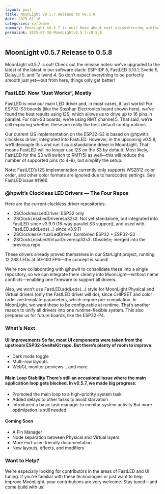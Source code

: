 ```yaml
---
layout: post
title: MoonLight v0.5.7 Release to v0.5.8
date: 2025-07-16
categories: software
summary: MoonLight v0.5.7 is out! Read about next steps<br><img width="100" src="https://github.com/user-attachments/assets/89404065-53fc-46b0-9309-bcadba45026b">
permalink: 2025-07-16-MoonLightv0.5.7-v0.5.8
---
```


## MoonLight v0.5.7 Release to 0.5.8

MoonLight v0.5.7 is out! Check out the release notes: we’ve upgraded to the latest of the latest in our software stack: ESP-IDF 5, FastLED 3.10.1, Svelte 5, DaisyUI 5, and Tailwind 4. So don’t expect everything to be perfectly smooth just yet—but from here, things only get better!

### FastLED: Now "Just Works”, Mostly

FastLED is now our main LED driver and, in most cases, it just works! For ESP32-S3 boards (like the Stephan Electronics board shown here), we’ve found the best results using I2S, which allows us to drive up to 16 pins in parallel. For non-S3 boards, we’re using RMT channel 5. That said, we’re still exploring whether these are really the best default configurations.

Our current I2S implementation on the ESP32-S3 is based on @hpwit’s clockless driver, integrated into FastLED. However, in the upcoming v0.5.8, we’ll decouple this and run it as a standalone driver in MoonLight. That means FastLED will no longer use I2S on the S3 by default. Most likely, FastLED for the S3 will switch to RMT(5) as well—this will reduce the number of supported pins (to 4–8), but simplify the setup.

Note: FastLED’s I2S implementation currently only supports WS2812 color order, and other color formats are ignored due to hardcoded settings. See FastLED issue #1966.

### @hpwit’s Clockless LED Drivers — The Four Repos

Here are the current clockless driver repositories:

* I2SClocklessLedDriver: ESP32 only
* I2SClockLessLedDriveresp32s3: Not yet standalone, but integrated into FastLED since v3.9.9 (16-way parallel S3 support), and used with FastLED.addLeds(...) since v3.9.11
* I2SClocklessVirtualLedDriver: Combined ESP32 + ESP32-S3
* I2SClockLessLedVirtualDriveresp32s3: Obsolete; merged into the previous repo

These drivers already proved themselves in our StarLight project, running 12,288 LEDs at 50–100 FPS—the concept is sound!

We’re now collaborating with @hpwit to consolidate these into a single repository, so we can integrate them cleanly into MoonLight—without name conflicts—enabling one firmware to support all drivers.

Also, we won’t use FastLED.addLeds(...) style for MoonLight Physical and Virtual drivers (only the FastLED driver will do), since CHIPSET and color order are template parameters, which require pre-compilation. In MoonLight, we want these to be configurable at runtime. That’s another reason to unify all drivers into one runtime-flexible system. This also prepares us for future boards, like the ESP32-P4.

### What’s Next

#### UI Improvements So far, most UI components were taken from the upstream ESP32-SvelteKit repo. But there’s plenty of room to improve:

* Dark mode toggle
* Multi-row layouts
* WebGL monitor previews …and more.

#### Main Loop Stability There’s still an occasional issue where the main application loop gets blocked. In v0.5.7, we made big progress:

* Promoted the main loop to a high-priority system task
* Added delays to other tasks to avoid starvation
* Introduced a basic task manager to monitor system activity But more optimization is still needed.

#### Coming Soon

* A Pin Manager
* Node separation between Physical and Virtual layers
* More end-user-friendly documentation
* New layouts, effects, and modifiers

### Want to Help?

We’re especially looking for contributors in the areas of FastLED and UI tuning. If you're familiar with these technologies or just want to help improve MoonLight, your contributions are very welcome.
Stay tuned—and come build with us!
